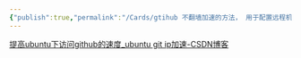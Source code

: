 ```yaml
---
{"publish":true,"permalink":"/Cards/gtihub 不翻墙加速的方法， 用于配置远程机器.md","created":"2025-07-29T23:04:06.335+08:00","modified":"2025-07-29T23:04:06.337+08:00","published":"2025-07-29T23:04:06.337+08:00","cssclasses":""}
---
```



[提高ubuntu下访问github的速度\_ubuntu git ip加速-CSDN博客](https://blog.csdn.net/hn_tzy/article/details/88903642)